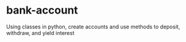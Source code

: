 # bank-account
Using classes  in python, create accounts and use methods to deposit, withdraw, and yield interest 

